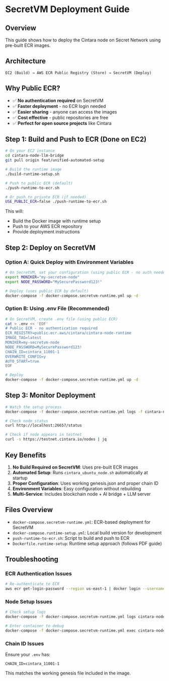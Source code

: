 # SecretVM Deployment Guide

## Overview

This guide shows how to deploy the Cintara node on Secret Network using pre-built ECR images.

## Architecture

```
EC2 (Build) → AWS ECR Public Registry (Store) → SecretVM (Deploy)
```

## Why Public ECR?

- ✅ **No authentication required** on SecretVM
- ✅ **Faster deployment** - no ECR login needed
- ✅ **Easier sharing** - anyone can access the images
- ✅ **Cost effective** - public repositories are free
- ✅ **Perfect for open source projects** like Cintara

## Step 1: Build and Push to ECR (Done on EC2)

```bash
# On your EC2 instance
cd cintara-node-llm-bridge
git pull origin feat/unified-automated-setup

# Build the runtime image
./build-runtime-setup.sh

# Push to public ECR (default)
./push-runtime-to-ecr.sh

# Or push to private ECR (if needed)
USE_PUBLIC_ECR=false ./push-runtime-to-ecr.sh
```

This will:
- Build the Docker image with runtime setup
- Push to your AWS ECR repository
- Provide deployment instructions

## Step 2: Deploy on SecretVM

### Option A: Quick Deploy with Environment Variables

```bash
# On SecretVM, set your configuration (using public ECR - no auth needed!)
export MONIKER="my-secretvm-node"
export NODE_PASSWORD="MySecurePassword123!"

# Deploy (uses public ECR by default)
docker-compose -f docker-compose.secretvm-runtime.yml up -d
```

### Option B: Using .env File (Recommended)

```bash
# On SecretVM, create .env file (using public ECR)
cat > .env << 'EOF'
# Public ECR - no authentication required
ECR_REGISTRY=public.ecr.aws/cintara/cintara-node-runtime
IMAGE_TAG=latest
MONIKER=my-secretvm-node
NODE_PASSWORD=MySecurePassword123!
CHAIN_ID=cintara_11001-1
OVERWRITE_CONFIG=y
AUTO_START=true
EOF

# Deploy
docker-compose -f docker-compose.secretvm-runtime.yml up -d
```

## Step 3: Monitor Deployment

```bash
# Watch the setup process
docker-compose -f docker-compose.secretvm-runtime.yml logs -f cintara-node-runtime

# Check node status
curl http://localhost:26657/status

# Check if node appears in testnet
curl -s https://testnet.cintara.io/nodes | jq
```

## Key Benefits

1. **No Build Required on SecretVM**: Uses pre-built ECR images
2. **Automated Setup**: Runs `cintara_ubuntu_node.sh` automatically at startup
3. **Proper Configuration**: Uses working genesis.json and proper chain ID
4. **Environment Variables**: Easy configuration without rebuilding
5. **Multi-Service**: Includes blockchain node + AI bridge + LLM server

## Files Overview

- `docker-compose.secretvm-runtime.yml`: ECR-based deployment for SecretVM
- `docker-compose.runtime-setup.yml`: Local build version for development
- `push-runtime-to-ecr.sh`: Script to build and push to ECR
- `Dockerfile.runtime-setup`: Runtime setup approach (follows PDF guide)

## Troubleshooting

### ECR Authentication Issues
```bash
# Re-authenticate to ECR
aws ecr get-login-password --region us-east-1 | docker login --username AWS --password-stdin ACCOUNT_ID.dkr.ecr.us-east-1.amazonaws.com
```

### Node Setup Issues
```bash
# Check setup logs
docker-compose -f docker-compose.secretvm-runtime.yml logs cintara-node-runtime

# Enter container to debug
docker-compose -f docker-compose.secretvm-runtime.yml exec cintara-node-runtime bash
```

### Chain ID Issues
Ensure your `.env` has:
```
CHAIN_ID=cintara_11001-1
```

This matches the working genesis file included in the image.